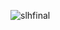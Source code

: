 ![slhfinal](https://github.com/yuankong666/Ultimate-RAT-Collection/assets/128066597/ae5d92f8-84da-45a6-ab11-782e66f932aa)
